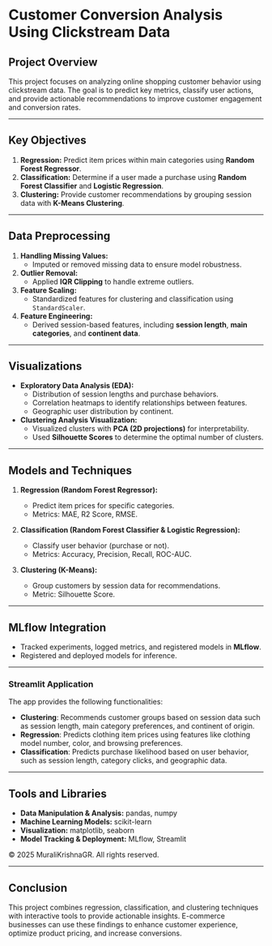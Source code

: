 # **Customer Conversion Analysis Using Clickstream Data**

## **Project Overview**
This project focuses on analyzing online shopping customer behavior using clickstream data. The goal is to predict key metrics, classify user actions, and provide actionable recommendations to improve customer engagement and conversion rates.

---

## **Key Objectives**
1. **Regression:** Predict item prices within main categories using **Random Forest Regressor**.
2. **Classification:** Determine if a user made a purchase using **Random Forest Classifier** and **Logistic Regression**.
3. **Clustering:** Provide customer recommendations by grouping session data with **K-Means Clustering**.

---

## **Data Preprocessing**
1. **Handling Missing Values:**
   - Imputed or removed missing data to ensure model robustness.
2. **Outlier Removal:**
   - Applied **IQR Clipping** to handle extreme outliers.
3. **Feature Scaling:**
   - Standardized features for clustering and classification using `StandardScaler`.
4. **Feature Engineering:**
   - Derived session-based features, including **session length**, **main categories**, and **continent data**.

---

## **Visualizations**
- **Exploratory Data Analysis (EDA):**
  - Distribution of session lengths and purchase behaviors.
  - Correlation heatmaps to identify relationships between features.
  - Geographic user distribution by continent.
- **Clustering Analysis Visualization:**
  - Visualized clusters with **PCA (2D projections)** for interpretability.
  - Used **Silhouette Scores** to determine the optimal number of clusters.

---

## **Models and Techniques**
1. **Regression (Random Forest Regressor):**
   - Predict item prices for specific categories.
   - Metrics: MAE, R2 Score, RMSE.

2. **Classification (Random Forest Classifier & Logistic Regression):**
   - Classify user behavior (purchase or not).
   - Metrics: Accuracy, Precision, Recall, ROC-AUC.

3. **Clustering (K-Means):**
   - Group customers by session data for recommendations.
   - Metric: Silhouette Score.

---

## **MLflow Integration**
- Tracked experiments, logged metrics, and registered models in **MLflow**.
- Registered and deployed models for inference.

---

### Streamlit Application

The app provides the following functionalities:

- **Clustering**: Recommends customer groups based on session data such as session length, main category preferences, and continent of origin.
- **Regression**: Predicts clothing item prices using features like clothing model number, color, and browsing preferences.
- **Classification**: Predicts purchase likelihood based on user behavior, such as session length, category clicks, and geographic data.

---

## **Tools and Libraries**
- **Data Manipulation & Analysis:** pandas, numpy
- **Machine Learning Models:** scikit-learn
- **Visualization:** matplotlib, seaborn
- **Model Tracking & Deployment:** MLflow, Streamlit

© 2025 MuraliKrishnaGR. All rights reserved.


---

## **Conclusion**
This project combines regression, classification, and clustering techniques with interactive tools to provide actionable insights. E-commerce businesses can use these findings to enhance customer experience, optimize product pricing, and increase conversions.
